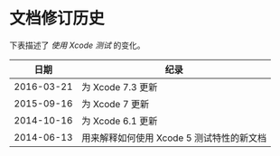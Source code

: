 # 文档修订历史
下表描述了 *使用 Xcode 测试* 的变化。

 日期       | 纪录 
-----------|------
2016-03-21 | 为 Xcode 7.3 更新
2015-09-16 | 为 Xcode 7 更新
2014-10-16 | 为 Xcode 6.1 更新
2014-06-13 | 用来解释如何使用 Xcode 5 测试特性的新文档

